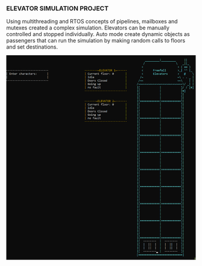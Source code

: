### ELEVATOR SIMULATION PROJECT
Using multithreading and RTOS concepts of pipelines, mailboxes and mutexes created a complex simulation.
Elevators can be manually controlled and stopped individually. Auto mode create dynamic objects as passengers that can run the simulation by making random calls to floors and set destinations.

![](showcase.gif)
